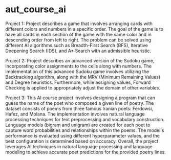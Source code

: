 # aut_course_ai

Project 1:
Project describes a game that involves arranging cards with different colors and numbers in a specific order. The goal of the game is to have all cards in each section of the game with the same color and in descending order from left to right. The problem can be solved using different AI algorithms such as Breadth-First Search (BFS), Iterative Deepening Search (IDS), and A* Search with an admissible heuristic.

Project 2:
Project describes an advanced version of the Sudoku game, incorporating color assignments to the cells along with numbers. The implementation of this advanced Sudoku game involves utilizing the Backtracking algorithm, along with the MRV (Minimum Remaining Values) and Degree heuristics. Furthermore, while assigning values, Forward Checking is applied to appropriately adjust the domain of other variables.

Project 3:
This AI course project involves designing a program that can guess the name of the poet who composed a given line of poetry. The dataset consists of poems from three famous Iranian poets: Ferdowsi, Hafez, and Molana. The implementation involves natural language processing techniques for text preprocessing and vocabulary construction. Language models (bigram and unigram) are created for each poet to capture word probabilities and relationships within the poems. The model's performance is evaluated using different hyperparameter values, and the best configuration is determined based on accuracy. Overall, the project leverages AI techniques in natural language processing and language modeling to achieve accurate poet predictions for the provided poetry lines.


